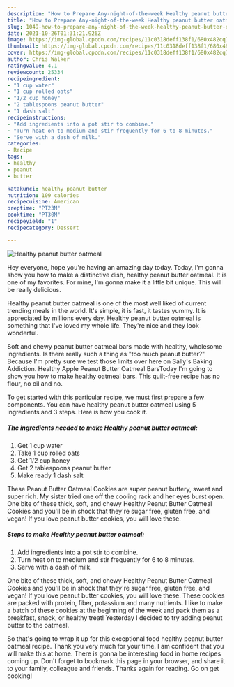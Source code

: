 ```yaml
---
description: "How to Prepare Any-night-of-the-week Healthy peanut butter oatmeal"
title: "How to Prepare Any-night-of-the-week Healthy peanut butter oatmeal"
slug: 1049-how-to-prepare-any-night-of-the-week-healthy-peanut-butter-oatmeal
date: 2021-10-26T01:31:21.926Z
image: https://img-global.cpcdn.com/recipes/11c0318deff138f1/680x482cq70/healthy-peanut-butter-oatmeal-recipe-main-photo.jpg
thumbnail: https://img-global.cpcdn.com/recipes/11c0318deff138f1/680x482cq70/healthy-peanut-butter-oatmeal-recipe-main-photo.jpg
cover: https://img-global.cpcdn.com/recipes/11c0318deff138f1/680x482cq70/healthy-peanut-butter-oatmeal-recipe-main-photo.jpg
author: Chris Walker
ratingvalue: 4.1
reviewcount: 25334
recipeingredient:
- "1 cup water"
- "1 cup rolled oats"
- "1/2 cup honey"
- "2 tablespoons peanut butter"
- "1 dash salt"
recipeinstructions:
- "Add ingredients into a pot stir to combine."
- "Turn heat on to medium and stir frequently for 6 to 8 minutes."
- "Serve with a dash of milk."
categories:
- Recipe
tags:
- healthy
- peanut
- butter

katakunci: healthy peanut butter 
nutrition: 109 calories
recipecuisine: American
preptime: "PT23M"
cooktime: "PT30M"
recipeyield: "1"
recipecategory: Dessert

---
```



![Healthy peanut butter oatmeal](https://img-global.cpcdn.com/recipes/11c0318deff138f1/680x482cq70/healthy-peanut-butter-oatmeal-recipe-main-photo.jpg)

Hey everyone, hope you're having an amazing day today. Today, I'm gonna show you how to make a distinctive dish, healthy peanut butter oatmeal. It is one of my favorites. For mine, I'm gonna make it a little bit unique. This will be really delicious.

Healthy peanut butter oatmeal is one of the most well liked of current trending meals in the world. It's simple, it is fast, it tastes yummy. It is appreciated by millions every day. Healthy peanut butter oatmeal is something that I've loved my whole life. They're nice and they look wonderful.

Soft and chewy peanut butter oatmeal bars made with healthy, wholesome ingredients. Is there really such a thing as &#34;too much peanut butter?&#34; Because I&#39;m pretty sure we test those limits over here on Sally&#39;s Baking Addiction. Healthy Apple Peanut Butter Oatmeal BarsToday I&#39;m going to show you how to make healthy oatmeal bars. This quilt-free recipe has no flour, no oil and no.


To get started with this particular recipe, we must first prepare a few components. You can have healthy peanut butter oatmeal using 5 ingredients and 3 steps. Here is how you cook it.

<!--inarticleads1-->

##### The ingredients needed to make Healthy peanut butter oatmeal:

1. Get 1 cup water
1. Take 1 cup rolled oats
1. Get 1/2 cup honey
1. Get 2 tablespoons peanut butter
1. Make ready 1 dash salt


These Peanut Butter Oatmeal Cookies are super peanut buttery, sweet and super rich. My sister tried one off the cooling rack and her eyes burst open. One bite of these thick, soft, and chewy Healthy Peanut Butter Oatmeal Cookies and you&#39;ll be in shock that they&#39;re sugar free, gluten free, and vegan! If you love peanut butter cookies, you will love these. 

<!--inarticleads2-->

##### Steps to make Healthy peanut butter oatmeal:

1. Add ingredients into a pot stir to combine.
1. Turn heat on to medium and stir frequently for 6 to 8 minutes.
1. Serve with a dash of milk.


One bite of these thick, soft, and chewy Healthy Peanut Butter Oatmeal Cookies and you&#39;ll be in shock that they&#39;re sugar free, gluten free, and vegan! If you love peanut butter cookies, you will love these. These cookies are packed with protein, fiber, potassium and many nutrients. I like to make a batch of these cookies at the beginning of the week and pack them as a breakfast, snack, or healthy treat! Yesterday I decided to try adding peanut butter to the oatmeal. 

So that's going to wrap it up for this exceptional food healthy peanut butter oatmeal recipe. Thank you very much for your time. I am confident that you will make this at home. There is gonna be interesting food in home recipes coming up. Don't forget to bookmark this page in your browser, and share it to your family, colleague and friends. Thanks again for reading. Go on get cooking!
